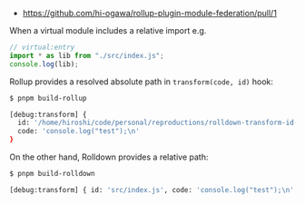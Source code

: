 - https://github.com/hi-ogawa/rollup-plugin-module-federation/pull/1

When a virtual module includes a relative import e.g.

```ts
// virtual:entry
import * as lib from "./src/index.js";
console.log(lib);
```

Rollup provides a resolved absolute path in `transform(code, id)` hook:

```sh
$ pnpm build-rollup

[debug:transform] {
  id: '/home/hiroshi/code/personal/reproductions/rolldown-transform-id-not-absolute/src/index.js',
  code: 'console.log("test");\n'
}
```

On the other hand, Rolldown provides a relative path:

```sh
$ pnpm build-rolldown

[debug:transform] { id: 'src/index.js', code: 'console.log("test");\n' }
```

